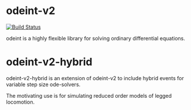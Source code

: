 # odeint-v2

[![Build Status](https://travis-ci.org/headmyshoulder/odeint-v2.svg?branch=master)](https://travis-ci.org/headmyshoulder/odeint-v2)

odeint is a highly flexible library for solving ordinary differential equations.


# odeint-v2-hybrid

odeint-v2-hybrid is an extension of odeint-v2 to include hybrid events for variable step size ode-solvers. 

The motivating use is for simulating reduced order models of legged locomotion.
